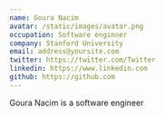 ```yaml
---
name: Goura Nacim
avatar: /static/images/avatar.png
occupation: Software enginner
company: Stanford University
email: address@yoursite.com
twitter: https://twitter.com/Twitter
linkedin: https://www.linkedin.com
github: https://github.com
---
```


Goura Nacim is a software engineer

